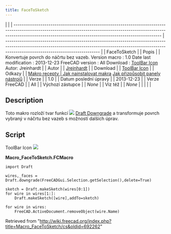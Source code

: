 ```yaml
---
title: FaceToSketch
---
```


|                                                                                                                                                                                                                                      |
| ------------------------------------------------------------------------------------------------------------------------------------------------------------------------------------------------------------------------------------ | ---------------------------------------------------------------------------------------------------------------------------------------------------------------------------------------------------------- |
| FaceToSketch                                                                                                                                                                                                                         |
| Popis                                                                                                                                                                                                                                |
| Konvertuje povrch do náčrtu bez vazeb. Version macro : 1.0 Date last modification : 2013-12-23 FreeCAD version : All Download : [ToolBar Icon](https://www.freecadweb.org/wiki/images/6/6e/Macro_FaceToSketch.png) Autor: Jreinhardt |
| Autor                                                                                                                                                                                                                                |
| [Jreinhardt](/index.php?title=User:Jreinhardt&action=edit&redlink=1 "User:Jreinhardt (page does not exist)")                                                                                                                         |
| Download                                                                                                                                                                                                                             |
| [ToolBar Icon](https://www.freecadweb.org/wiki/images/6/6e/Macro_FaceToSketch.png)                                                                                                                                                   |
| Odkazy                                                                                                                                                                                                                               |
| [Makro recepty                                                                                                                                                                                                                       | ](/Macros_recipes/cs "Macros recipes/cs") [Jak nainstalovat makra](/How_to_install_macros/cs "How to install macros/cs") [Jak přizpůsobit panely nástrojů](/Customize_Toolbars/cs "Customize Toolbars/cs") |
| Verze                                                                                                                                                                                                                                |
| 1.0                                                                                                                                                                                                                                  |
| Datum poslední úpravy                                                                                                                                                                                                                |
| 2013-12-23                                                                                                                                                                                                                           |
| Verze FreeCAD                                                                                                                                                                                                                        |
| All                                                                                                                                                                                                                                  |
| Výchozí zástupce                                                                                                                                                                                                                     |
| _None_                                                                                                                                                                                                                               |
| Viz též                                                                                                                                                                                                                              |
| _None_                                                                                                                                                                                                                               |
|                                                                                                                                                                                                                                      |
|                                                                                                                                                                                                                                      |

## Description

Toto makro rozloží tvar funkcí ![](/images/Draft_Downgrade.png) [Draft Downgrade](/Draft_Downgrade "Draft Downgrade") a transformuje povrch vybraný v náčrtu bez vazeb s možností dalších úprav.

## Script

ToolBar Icon ![](/images/Macro_FaceToSketch.png)

**Macro_FaceToSketch.FCMacro**

```
import Draft

wires,_faces = Draft.downgrade(FreeCADGui.Selection.getSelection(),delete=True)

sketch = Draft.makeSketch(wires[0:1])
for wire in wires[1:]:
    Draft.makeSketch([wire],addTo=sketch)

for wire in wires:
    FreeCAD.ActiveDocument.removeObject(wire.Name)
```

Retrieved from "<http://wiki.freecad.org/index.php?title=Macro_FaceToSketch/cs&oldid=692262>"
